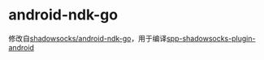 # android-ndk-go
修改自[shadowsocks/android-ndk-go](https://github.com/shadowsocks/android-ndk-go)，用于编译[spp-shadowsocks-plugin-android](https://github.com/esrrhs/spp-shadowsocks-plugin-android)
